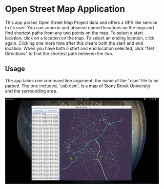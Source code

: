# Open Street Map Application

This app parses Open Street Map Project data and offers a GPS like service to its user. You can zoom in and observe named locations on the map and find shortest paths from any two points on the map. To select a start location, click on a location on the map. To select an ending location, click again. Clicking one more time after this clears both the start and end location. When you have both a start and end location selected, click "Get Directions" to find the shortest path between the two.

## Usage

The app takes one command line argument, the name of the '.osm' file to be parsed. The one included, 'usb.osm', is a map of Stony Brook University and the surrounding area.

![alt text](OSM.png?raw=true "Example Screenshot")